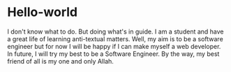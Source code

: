 # Hello-world
I don't know what to do. But doing what's in guide.
I am a student and have a great life of learning anti-textual matters.
Well, my aim is to be a software engineer but for now I will be happy if I can make myself a web developer. In future, I will try my best to be a Software Engineer.
By the way, my best friend of all is my one and only Allah.
